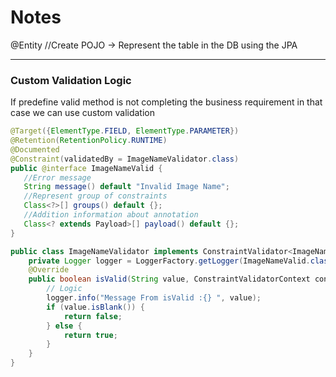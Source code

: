 # Notes

@Entity     //Create POJO -> Represent the table in the DB using the JPA



___
### Custom Validation Logic
If predefine valid method is not completing the business requirement
in that case we can use custom validation

 ```java
@Target({ElementType.FIELD, ElementType.PARAMETER})
@Retention(RetentionPolicy.RUNTIME)
@Documented
@Constraint(validatedBy = ImageNameValidator.class)
public @interface ImageNameValid {
    //Error message
    String message() default "Invalid Image Name";
    //Represent group of constraints
    Class<?>[] groups() default {};
    //Addition information about annotation
    Class<? extends Payload>[] payload() default {};
}
 ```
```java
public class ImageNameValidator implements ConstraintValidator<ImageNameValid, String> {
    private Logger logger = LoggerFactory.getLogger(ImageNameValid.class);
    @Override
    public boolean isValid(String value, ConstraintValidatorContext constraintValidatorContext) {
        // Logic
        logger.info("Message From isValid :{} ", value);
        if (value.isBlank()) {
            return false;
        } else {
            return true;
        }
    }
}
```